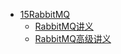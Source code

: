 - [15RabbitMQ](./docs/_sidebar.md)
  - [RabbitMQ讲义](./docs/15_RabbitMQ/RabbitMQ讲义.md)
  - [RabbitMQ高级讲义](./docs/15_RabbitMQ/RabbitMQ高级讲义.md)

